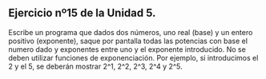 ## Ejercicio nº15 de la Unidad 5.

Escribe un programa que dados dos números, uno real (base) y un entero
positivo (exponente), saque por pantalla todas las potencias con base el
numero dado y exponentes entre uno y el exponente introducido. No se deben
utilizar funciones de exponenciación. Por ejemplo, si introducimos el 2 y el 5,
se deberán mostrar 2^1, 2^2, 2^3, 2^4 y 2^5.